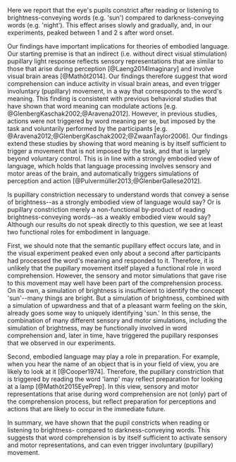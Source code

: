 Here we report that the eye's pupils constrict after reading or listening to brightness-conveying words (e.g. 'sun') compared to darkness-conveying words (e.g. 'night'). This effect arises slowly and gradually, and, in our experiments, peaked between 1 and 2 s after word onset.

Our findings have important implications for theories of embodied language. Our starting premise is that an indirect (i.e. without direct visual stimulation) pupillary light response reflects sensory representations that are similar to those that arise during perception [@Laeng2014Imaginary] and involve visual brain areas [@Mathôt2014]. Our findings therefore suggest that word comprehension can induce activity in visual brain areas, and even trigger involuntary (pupillary) movement, in a way that corresponds to the word's meaning. This finding is consistent with previous behavioral studies that have shown that word meaning can modulate actions [e.g. @GlenbergKaschak2002;@Aravena2012]. However, in previous studies, actions were not triggered by word meaning per se, but imposed by the task and voluntarily performed by the participants [e.g. @Aravena2012;@GlenbergKaschak2002;@ZwaanTaylor2006]. Our findings extend these studies by showing that word meaning is by itself sufficient to trigger a movement that is not imposed by the task, and that is largely beyond voluntary control. This is in line with a strongly embodied view of language, which holds that language processing involves sensory and motor areas of the brain, and automatically triggers simulations of perception and action [@Pulvermüller2013;@GlenberGallese2012].

Is pupillary constriction necessary to understand words that convey a sense of brightness--as a strongly embodied view of language would say? Or is pupillary constriction merely a non-functional by-product of reading brightness-conveying words--as a weakly embodied view would say? Although our results do not speak directly to this question, we see at least two functional roles for embodiment in language.

First, we should note that the semantic pupillary effect occurs late, and in the visual experiment peaked even only about a second after participants had processed the word's meaning and responded to it. Therefore, it is unlikely that the pupillary movement itself played a functional role in word comprehension. However, the sensory and motor simulations that gave rise to this movement may well have been part of the comprehension process. On its own, a simulation of brightness is insufficient to identify the concept 'sun'--many things are bright. But a simulation of brightness, combined with a simulation of upwardness and that of a pleasant warm feeling on the skin, already goes some way to uniquely identifying 'sun.' In this sense, the combination of many different sensory and motor simulations, including the simulation of brightness, may be functionally involved in word comprehension and, later in time, have triggered the pupillary responses that we observed in our experiments.

Second, embodied language may play a role in preparation. For example, when you hear the name of an object that is in your field of view, you are likely to look at it [@Cooper1974]. Therefore, the pupillary constriction that is triggered by reading the word 'lamp' may reflect preparation for looking at a lamp [@Mathôt2015EyePrep]. In this view, sensory and motor representations that arise during word comprehension are not (only) part of the comprehension process, but reflect preparation for perceptions and actions that are likely to occur in the immediate future.

In summary, we have shown that the pupil constricts when reading or listening to brightness- compared to darkness-conveying words. This suggests that word comprehension is by itself sufficient to activate sensory and motor representations, and can even trigger involuntary (pupillary) movement.
